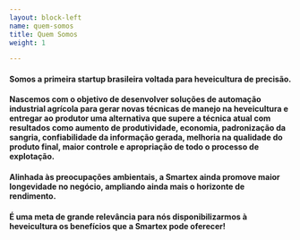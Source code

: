 ```yaml
---
layout: block-left
name: quem-somos
title: Quem Somos
weight: 1

---
```

#### Somos a primeira startup brasileira voltada para heveicultura de precisão.

#### Nascemos com o objetivo de desenvolver soluções de automação industrial agrícola para gerar novas técnicas de manejo na heveicultura e entregar ao produtor uma alternativa que supere a técnica atual com resultados como aumento de produtividade, economia, padronização da sangria, confiabilidade da informação gerada, melhoria na qualidade do produto final, maior controle e apropriação de todo o processo de explotação.

#### Alinhada às preocupações ambientais, a Smartex ainda promove maior longevidade no negócio, ampliando ainda mais o horizonte de rendimento.

#### É uma meta de grande relevância para nós disponibilizarmos à heveicultura os benefícios que a Smartex pode oferecer!